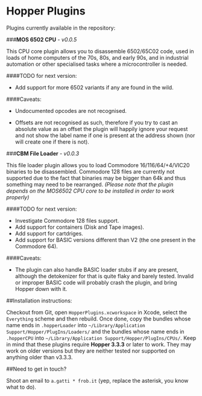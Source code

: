 Hopper Plugins
===

Plugins currently available in the repository:

###**MOS 6502 CPU** - _v0.0.5_

This CPU core plugin allows you to disassemble 6502/65C02 code, used in loads of home computers of the 70s, 80s, and early 90s, and in industrial automation or other specialised tasks where a microcontroller is needed.

####TODO for next version:

* Add support for more 6502 variants if any are found in the wild.

####Caveats:

* Undocumented opcodes are not recognised.

* Offsets are not recognised as such, therefore if you try to cast an absolute value as an offset the plugin will happily ignore your request and not show the label name if one is present at the address shown (nor will create one if there is not).

###**CBM File Loader** - _v0.0.3_

This file loader plugin allows you to load Commodore 16/116/64/+4/VIC20 binaries to be disassembled.  Commodore 128 files are currently not supported due to the fact that binaries may be bigger than 64k and thus something may need to be rearranged.  _(Please note that the plugin depends on the MOS6502 CPU core to be installed in order to work properly)_

####TODO for next version:

* Investigate Commodore 128 files support.
* Add support for containers (Disk and Tape images).
* Add support for cartdriges.
* Add support for BASIC versions different than V2 (the one present in the Commodore 64).

####Caveats:

* The plugin can also handle BASIC loader stubs if any are present, although the detokenizer for that is quite flaky and barely tested.  Invalid or improper BASIC code will probably crash the plugin, and bring Hopper down with it.

##Installation instructions:

Checkout from Git, open `HopperPlugins.xcworkspace` in Xcode, select the `Everything` scheme and then rebuild.  Once done, copy the bundles whose name ends in `.hopperLoader` into `~/Library/Application Support/Hopper/PlugIns/Loaders/` and the bundles whose name ends in `.hopperCPU` into `~/Library/Application Support/Hopper/PlugIns/CPUs/`.  Keep in mind that these plugins require **Hopper 3.3.3** or later to work.  They may work on older versions but they are neither tested nor supported on anything older than v3.3.3.

##Need to get in touch?

Shoot an email to `a.gatti * frob.it` (yep, replace the asterisk, you know what to do).

